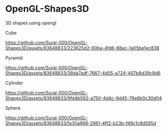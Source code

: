 # OpenGL-Shapes3D
3D shapes using opengl 

Cube

https://github.com/Suraj-000/OpenGL-Shapes3D/assets/83648833/223625d2-60ba-4fd6-88ac-1a05be1ec838

Pyramid

https://github.com/Suraj-000/OpenGL-Shapes3D/assets/83648833/38da7adf-7667-4d05-a724-407b8d39c8d6

Cylinder

https://github.com/Suraj-000/OpenGL-Shapes3D/assets/83648833/9fd4b592-a750-4d4c-9d45-76e8b0c30d04

Sphere

https://github.com/Suraj-000/OpenGL-Shapes3D/assets/83648833/fa30a966-2961-4ff2-b23b-f49c1c8d595d

